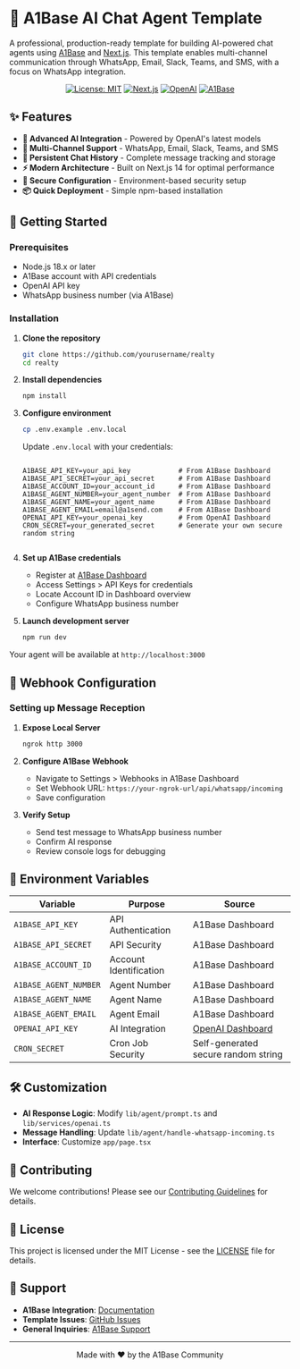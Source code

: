 # 🤖 A1Base AI Chat Agent Template

A professional, production-ready template for building AI-powered chat agents using [A1Base](https://a1base.com) and [Next.js](https://nextjs.org). This template enables multi-channel communication through WhatsApp, Email, Slack, Teams, and SMS, with a focus on WhatsApp integration.

<div align="center">

[![License: MIT](https://img.shields.io/badge/License-MIT-yellow.svg)](https://opensource.org/licenses/MIT)
[![Next.js](https://img.shields.io/badge/Next.js-14-black)](https://nextjs.org)
[![OpenAI](https://img.shields.io/badge/OpenAI-Powered-blue)](https://openai.com)
[![A1Base](https://img.shields.io/badge/A1Base-Integration-green)](https://a1base.com)

</div>

## ✨ Features

- **🧠 Advanced AI Integration** - Powered by OpenAI's latest models
- **📱 Multi-Channel Support** - WhatsApp, Email, Slack, Teams, and SMS
- **💾 Persistent Chat History** - Complete message tracking and storage
- **⚡ Modern Architecture** - Built on Next.js 14 for optimal performance
- **🔐 Secure Configuration** - Environment-based security setup
- **📦 Quick Deployment** - Simple npm-based installation

## 🚀 Getting Started

### Prerequisites

- Node.js 18.x or later
- A1Base account with API credentials
- OpenAI API key
- WhatsApp business number (via A1Base)

### Installation

1. **Clone the repository**

   ```bash
   git clone https://github.com/yourusername/realty
   cd realty
   ```

2. **Install dependencies**

   ```bash
   npm install
   ```

3. **Configure environment**

   ```bash
   cp .env.example .env.local
   ```

   Update `.env.local` with your credentials:

   ```env

   A1BASE_API_KEY=your_api_key            # From A1Base Dashboard 
   A1BASE_API_SECRET=your_api_secret      # From A1Base Dashboard 
   A1BASE_ACCOUNT_ID=your_account_id      # From A1Base Dashboard 
   A1BASE_AGENT_NUMBER=your_agent_number  # From A1Base Dashboard 
   A1BASE_AGENT_NAME=your_agent_name      # From A1Base Dashboard 
   A1BASE_AGENT_EMAIL=email@a1send.com    # From A1Base Dashboard
   OPENAI_API_KEY=your_openai_key         # From OpenAI Dashboard
   CRON_SECRET=your_generated_secret      # Generate your own secure random string


   ```

4. **Set up A1Base credentials**

   - Register at [A1Base Dashboard](https://dashboard.a1base.com)
   - Access Settings > API Keys for credentials
   - Locate Account ID in Dashboard overview
   - Configure WhatsApp business number

5. **Launch development server**
   ```bash
   npm run dev
   ```

Your agent will be available at `http://localhost:3000`

## 🔧 Webhook Configuration

### Setting up Message Reception

1. **Expose Local Server**

   ```bash
   ngrok http 3000
   ```

2. **Configure A1Base Webhook**

   - Navigate to Settings > Webhooks in A1Base Dashboard
   - Set Webhook URL: `https://your-ngrok-url/api/whatsapp/incoming`
   - Save configuration

3. **Verify Setup**
   - Send test message to WhatsApp business number
   - Confirm AI response
   - Review console logs for debugging

## 🔑 Environment Variables

| Variable              | Purpose                | Source                                                   |
| --------------------- | ---------------------- | -------------------------------------------------------- |
| `A1BASE_API_KEY`      | API Authentication     | A1Base Dashboard                                         |
| `A1BASE_API_SECRET`   | API Security           | A1Base Dashboard                                         |
| `A1BASE_ACCOUNT_ID`   | Account Identification | A1Base Dashboard                                         |
| `A1BASE_AGENT_NUMBER` | Agent Number           | A1Base Dashboard                                         |
| `A1BASE_AGENT_NAME`   | Agent Name             | A1Base Dashboard                                         |
| `A1BASE_AGENT_EMAIL`  | Agent Email            | A1Base Dashboard                                         |
| `OPENAI_API_KEY`      | AI Integration         | [OpenAI Dashboard](https://platform.openai.com/api-keys) |
| `CRON_SECRET`         | Cron Job Security      | Self-generated secure random string                      |

## 🛠️ Customization

- **AI Response Logic**: Modify `lib/agent/prompt.ts` and `lib/services/openai.ts`
- **Message Handling**: Update `lib/agent/handle-whatsapp-incoming.ts`
- **Interface**: Customize `app/page.tsx`

## 👥 Contributing

We welcome contributions! Please see our [Contributing Guidelines](CONTRIBUTING.md) for details.

## 📄 License

This project is licensed under the MIT License - see the [LICENSE](LICENSE) file for details.

## 💬 Support

- **A1Base Integration**: [Documentation](https://docs.a1base.com)
- **Template Issues**: [GitHub Issues](https://github.com/yourusername/realty/issues)
- **General Inquiries**: [A1Base Support](https://a1base.com/support)

---

<div align="center">
Made with ❤️ by the A1Base Community
</div>
